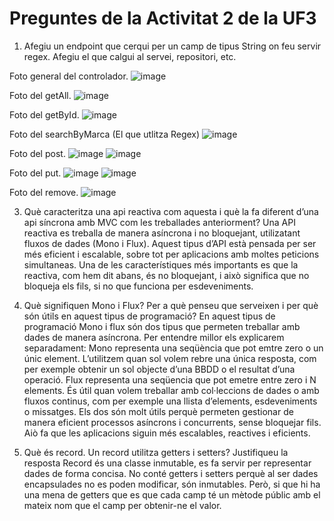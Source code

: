 # Preguntes de la Activitat 2 de la UF3

1. Afegiu un endpoint que cerqui per un camp de tipus String on feu servir regex. Afegiu el que calgui al servei, repositori, etc.

Foto general del controlador.
![image](https://github.com/user-attachments/assets/61376c7c-97b5-45db-8be0-335cffc972ba)

Foto del getAll.
![image](https://github.com/user-attachments/assets/9f5528e9-34c0-4b5e-ba18-28004cde25e8)

Foto del getById.
![image](https://github.com/user-attachments/assets/77fd6135-484a-4a9e-9e44-97ee884618d7)

Foto del searchByMarca (El que utlitza Regex)
![image](https://github.com/user-attachments/assets/4b64be9b-42e0-48fb-ba09-c0771e2e4947)

Foto del post.
![image](https://github.com/user-attachments/assets/c0b535e5-c439-4531-9e45-8ee3b96272ea)
![image](https://github.com/user-attachments/assets/48bcb04a-d5a7-4b48-b8df-b2a43dc60c2b)

Foto del put.
![image](https://github.com/user-attachments/assets/8d16495f-d66b-4c36-9682-449595b229e8)
![image](https://github.com/user-attachments/assets/d0ab5ac0-3978-41a6-b1c2-6bdb5e2d0f85)

Foto del remove.
![image](https://github.com/user-attachments/assets/ed6e14ce-350a-4003-86d2-8262bc096545)


3. Què caracteritza una api reactiva com aquesta i què la fa diferent d’una api síncrona amb MVC com les treballades anteriorment?
Una API reactiva es treballa de manera asíncrona i no bloquejant, utilizatant fluxos de 	dades (Mono i Flux). Aquest tipus d’API està pensada per ser més eficient i escalable, 	sobre tot per aplicacions amb moltes peticions simultaneas.
Una de les característiques més importants es que la reactiva, com hem dit abans, és no 	bloquejant, i això significa que no bloqueja els fils, si no que funciona per esdeveniments. 
 
4. Què signifiquen Mono i Flux? Per a què penseu que serveixen i per què són útils en aquest tipus de programació?
En aquest tipus de programació  Mono i flux són dos tipus que permeten treballar amb dades de manera asíncrona. Per entendre millor els explicarem separadament:
Mono representa una seqüència que pot emtre zero o un únic element. L’utilitzem quan sol volem rebre una única resposta, com per exemple obtenir un sol objecte d’una BBDD o el resultat d’una operació.
Flux representa una seqüencia que pot emetre entre zero i N elements. És útil quan volem treballar amb col·leccions de dades o amb fluxos continus, com per exemple una llista d’elements, esdeveniments o missatges.
Els dos són molt útils perquè permeten gestionar de manera eficient processos asíncrons i 	concurrents, sense bloquejar fils. Aiò fa que les aplicacions siguin més escalables, 	reactives i eficients.

5. Què és record.
Un record utilitza getters i setters? Justifiqueu la resposta
Record és una classe inmutable, es fa servir per representar dades de forma concisa. No conté getters i setters perquè al ser dades encapsulades no es poden modificar, són 	inmutables. Però, si que hi ha una mena de getters que es que cada camp té un mètode públic 	amb el mateix nom que el camp per obtenir-ne el valor.
